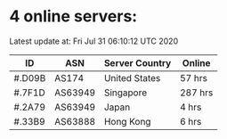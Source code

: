 # 4 online servers:

Latest update at: Fri Jul 31 06:10:12 UTC 2020

| ID | ASN | Server Country | Online |
| -- | --- | -------------- | ------ |
| #.D09B | AS174 | United States | 57 hrs |
| #.7F1D | AS63949 | Singapore | 287 hrs |
| #.2A79 | AS63949 | Japan | 4 hrs |
| #.33B9 | AS63888 | Hong Kong | 6 hrs |

